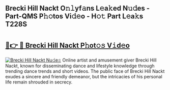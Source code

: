 ## Brecki Hill Nackt O𝚗𝚕yf𝚊ns L𝚎a𝚔ed N𝚞𝚍es - Part-QMS P𝚑𝚘tos Vi𝚍𝚎o - H𝚘𝚝 Part L𝚎a𝚔s T228S

# <h2><a href="http://kfc6sd.oniu.top/?m=Brecki+Hill+Nackt">🔗👉 🔴 Brecki Hill Nackt P𝚑ot𝚘𝚜 V𝚒d𝚎o</a></h2>

[![Brecki Hill Nackt Nu𝚍e𝚜](https://i.imgur.com/0qMVB7G.gif)](http://kfc6sd.oniu.top/?m=Brecki+Hill+Nackt)
Online artist and amusement giver Brecki Hill Nackt, known for disseminating dance and lifestyle knowledge through trending dance trends and short videos. The public face of Brecki Hill Nackt exudes a sincere and friendly demeanor, but the intricacies of his personal life remain shrouded in secrecy.  
